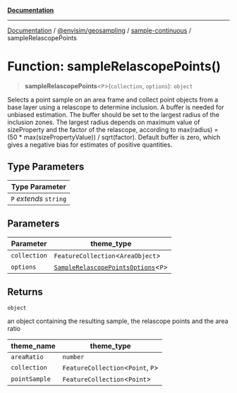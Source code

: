 [**Documentation**](../../../../README.md)

---

[Documentation](../../../../README.md) / [@envisim/geosampling](../../README.md) / [sample-continuous](../README.md) / sampleRelascopePoints

# Function: sampleRelascopePoints()

> **sampleRelascopePoints**\<`P`\>(`collection`, `options`): `object`

Selects a point sample on an area frame and collect point objects from a base
layer using a relascope to determine inclusion. A buffer is needed for unbiased
estimation. The buffer should be set to the largest radius of the inclusion zones.
The largest radius depends on maximum value of sizeProperty and the factor of
the relascope, according to max(radius) = (50 \* max(sizePropertyValue)) / sqrt(factor).
Default buffer is zero, which gives a negative bias for estimates of positive
quantities.

## Type Parameters

| Type Parameter         |
| ---------------------- |
| `P` _extends_ `string` |

## Parameters

| Parameter    | theme_type                                                                             |
| ------------ | -------------------------------------------------------------------------------------- |
| `collection` | `FeatureCollection`\<`AreaObject`\>                                                    |
| `options`    | [`SampleRelascopePointsOptions`](../interfaces/SampleRelascopePointsOptions.md)\<`P`\> |

## Returns

`object`

an object containing the resulting sample, the relascope points and the area ratio

| theme_name    | theme_type                          |
| ------------- | ----------------------------------- |
| `areaRatio`   | `number`                            |
| `collection`  | `FeatureCollection`\<`Point`, `P`\> |
| `pointSample` | `FeatureCollection`\<`Point`\>      |
